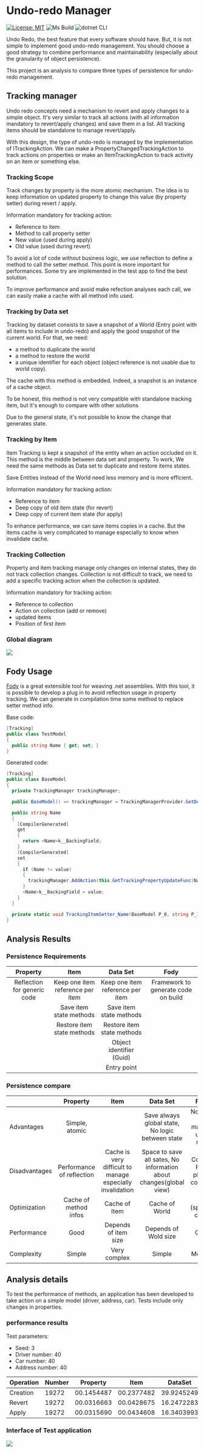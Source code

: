 # Undo-redo Manager
[![License: MIT](https://img.shields.io/badge/License-MIT-yellow.svg)](https://opensource.org/licenses/MIT)
![Ms Build](https://github.com/xclemence/undo-redo-manager/workflows/Ms%20Build/badge.svg?branch=master)
![dotnet CLI](https://github.com/xclemence/undo-redo-manager/workflows/dotnet%20CLI/badge.svg?branch=master)

Undo Redo, the best feature that every software should have. But, it is not simple to implement good undo-redo management. You should choose a good strategy to combine performance and maintainability (especially about the granularity of object persistence).

This project is an analysis to compare three types of persistence for undo-redo management.

## Tracking manager
Undo redo concepts need a mechanism to revert and apply changes to a simple object. It's very similar to track all actions (with all information mandatory to revert/apply changes) and save them in a list.
All tracking items should be standalone to manage revert/apply.

With this design, the type of undo-redo is managed by the implementation of ITrackingAction. We can make a PropertyChangedTrackingAction to track actions on properties or make an ItemTrackingAction to track activity on an item or something else.

### Tracking Scope

Track changes by property is the more atomic mechanism. The idea is to keep information on updated property to change this value (by property setter) during revert / apply.

Information mandatory for tracking action:
* Reference to item
* Method to call property setter
* New value (used during apply)
* Old value (used during revert)

To avoid a lot of code without business logic, we use reflection to define a method to call the setter method. This point is more important for performances.
Some try are implemented in the test app to find the best solution.

To improve performance and avoid make refection analyses each call, we can easily make a cache with all method info used.

### Tracking by Data set

Tracking by dataset consists to save a snapshot of a World (Entry point with all items to include in undo-redo) and apply the good snapshot of the current world. For that, we need:
* a method to duplicate the world
* a method to restore the world 
* a unique identifier for each object (object reference is not usable due to world copy). 

The cache with this method is embedded. Indeed, a snapshot is an instance of a cache object.

To be honest, this method is not very compatible with standalone tracking item, but it's enough to compare with other solutions

Due to the general state, it's not possible to know the change that generates state.

### Tracking by Item

Item Tracking is kept a snapshot of the entity when an action occluded on it. This method is the middle between data set and property. To work,  We need the same methods as Data set to duplicate and restore items states.

Save Entities instead of the World need less memory and is more efficient.

Information mandatory for tracking action:
* Reference to item
* Deep copy of old item state (for revert)
* Deep copy of current item state (for apply)


To enhance performance, we can save items copies in a cache. But the items cache is very complicated to manage especially to know when invalidate cache.

### Tracking Collection
Property and item tracking manage only changes on internal states, they do not track collection changes.  Collection is not difficult to track, we need to add a specific tracking action when the collection is updated.

Information mandatory for tracking action:
* Reference to collection
* Action on collection (add or remove)
* updated items
* Position of first item

### Global diagram 

<img src="doc/ClassDiagram.svg"/>

## Fody Usage
[Fody](https://github.com/Fody/Fody) is a great extensible tool for weaving .net assemblies.
With this tool, it is possible to develop a plug in to avoid reflection usage in property tracking. We can generate in compilation time some method to replace setter method info.

Base code:
```cs
[Tracking]
public class TestModel
{
  public string Name { get; set; }
}
```
Generated code:
```cs
[Tracking]
public class BaseModel
{
  private TrackingManager trackingManager;

  public BaseModel() => trackingManager = TrackingManagerProvider.GetDefault();

  public string Name
  {
    [CompilerGenerated]
    get
    {
      return <Name>k__BackingField;
    }
    [CompilerGenerated]
    set
    {
      if (Name != value)
      {
        trackingManager.AddAction(this.GetTrackingPropertyUpdateFunc(Name, value, TrackingItemSetter_Name));
      }
      <Name>k__BackingField = value;
    }
  }

  private static void TrackingItemSetter_Name(BaseModel P_0, string P_1) => P_0.Name = P_1;
}

```

## Analysis Results

###  Persistence Requirements
|           Property          |          Item                    |     Data Set                     |                 Fody                |
|:---------------------------:|:--------------------------------:|:--------------------------------:|:-----------------------------------:|
| Reflection for generic code | Keep one item reference per item | Keep one item reference per item | Framework to generate code on build |
|                             | Save item state methods          | Save item state methods          |                                     |
|                             | Restore item state methods       | Restore item state methods       |                                     |
|                             |                                  | Object identifier (Guid)         |                                     |
|                             |                                  | Entry point                      |                                     |

###  Persistence compare
|               |          Property          |          Item                                              |                              Data Set                              |             Fody             |
|---------------|:--------------------------:|:----------------------------------------------------------:|:------------------------------------------------------------------:|:----------------------------:|
| Advantages    | Simple, atomic             |                                                            | Save always global state, No logic between state                   | No code to manage undo redo  |
| Disadvantages | Performance of reflection  | Cache is very difficult to manage especially invalidation  | Space to save all sates, No information about changes(global view) | Code of Fody plug in complex |
| Optimization  | Cache of method infos      | Cache of Item                                              | Cache of World                                                     | N/A (specific code)          |
| Performance   | Good                       | Depends of item size                                       | Depends of Wold size                                               | Good                         |
| Complexity    | Simple                     | Very complex                                               | Simple                                                             | Medium                       |


## Analysis details

To test the performance of methods, an application has been developed to take action on a simple model (driver, address, car). Tests include only changes in properties.

### performance results
Test parameters:
* Seed: 3
* Driver number: 40
* Car number: 40
* Address number: 40

| Operation | Number | Property   | Item       | DataSet    | Fody       |
|-----------|--------|------------|------------|------------|------------|
| Creation  | 19272  | 00.1454487 | 00.2377482 | 39.9245249 | **00.0538056** |
| Revert    | 19272  | 00.0316663 | 00.0428675 | 16.2472283 | **00.0138809** |
| Apply     | 19272  | 00.0315690 | 00.0434608 | 16.3403993 | **00.0212801** |


### Interface of Test application 
<img src="doc/TestApp.png"/>

